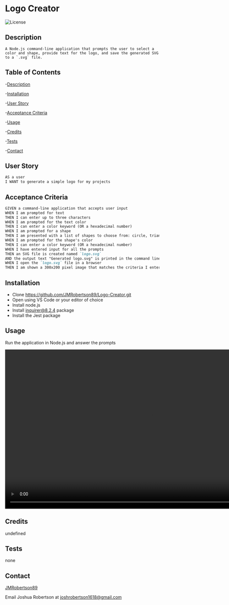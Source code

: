 # Logo Creator

![License](https://img.shields.io/badge/license-MIT-blue)

## Description
    A Node.js command-line application that prompts the user to select a color and shape, provide text for the logo, and save the generated SVG to a `.svg` file.


## Table of Contents
-[Description](#description)

-[Installation](#installation)

-[User Story](#user-story)

-[Acceptance Criteria](#acceptance-criteria)

-[Usage](#usage)

-[Credits](#credits)

-[Tests](#tets)

-[Contact](#contact)


## User Story

```md
AS a user
I WANT to generate a simple logo for my projects
```

## Acceptance Criteria

```md
GIVEN a command-line application that accepts user input
WHEN I am prompted for text
THEN I can enter up to three characters
WHEN I am prompted for the text color
THEN I can enter a color keyword (OR a hexadecimal number)
WHEN I am prompted for a shape
THEN I am presented with a list of shapes to choose from: circle, triangle, and square
WHEN I am prompted for the shape's color
THEN I can enter a color keyword (OR a hexadecimal number)
WHEN I have entered input for all the prompts
THEN an SVG file is created named `logo.svg`
AND the output text "Generated logo.svg" is printed in the command line
WHEN I open the `logo.svg` file in a browser
THEN I am shown a 300x200 pixel image that matches the criteria I entered
```


## Installation

- Clone https://github.com/JMRobertson89/Logo-Creator.git
- Open using VS Code or your editor of choice
- Install node.js
- Install inquirer@8.2.4 package
- Install the Jest package

## Usage

Run the application in Node.js and answer the prompts

<video width="960" height="520" controls src="./Assets/Images/Screen Recording 2024-08-15 at 8.56.45 PM.mp4"></video>


## Credits

undefined

## Tests

none

## Contact

[JMRobertson89](https://github.com/JMRobertson89)

Email Joshua Robertson at joshrobertson1618@gmail.com